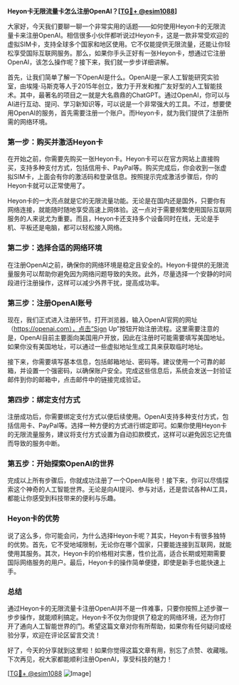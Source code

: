 **Heyon卡无限流量卡怎么注册OpenAI？[[TG💪+ @esim1088](https://t.me/s/esim1088)]**

大家好，今天我们要聊一聊一个非常实用的话题——如何使用Heyon卡的无限流量卡来注册OpenAI。相信很多小伙伴都听说过Heyon卡，这是一款非常受欢迎的虚拟SIM卡，支持全球多个国家和地区使用。它不仅能提供无限流量，还能让你轻松享受国际互联网服务。那么，如果你手头正好有一张Heyon卡，想通过它注册OpenAI，该怎么操作呢？接下来，我们就一步步详细讲解。

首先，让我们简单了解一下OpenAI是什么。OpenAI是一家人工智能研究实验室，由埃隆·马斯克等人于2015年创立，致力于开发和推广友好型的人工智能技术。其中，最著名的项目之一就是大名鼎鼎的ChatGPT。通过OpenAI，你可以与AI进行互动、提问、学习新知识等，可以说是一个非常强大的工具。不过，想要使用OpenAI的服务，首先需要注册一个账户。而Heyon卡，就为我们提供了注册所需的网络环境。

### **第一步：购买并激活Heyon卡**

在开始之前，你需要先购买一张Heyon卡。Heyon卡可以在官方网站上直接购买，支持多种支付方式，包括信用卡、PayPal等。购买完成后，你会收到一张虚拟SIM卡，上面会有你的激活码和登录信息。按照提示完成激活步骤后，你的Heyon卡就可以正常使用了。

Heyon卡的一大亮点就是它的无限流量功能。无论是在国内还是国外，只要你有网络连接，就能随时随地享受高速上网体验。这一点对于需要频繁使用国际互联网服务的人来说尤为重要。而且，Heyon卡还支持多个设备同时在线，无论是手机、平板还是电脑，都可以轻松接入网络。

### **第二步：选择合适的网络环境**

在注册OpenAI之前，确保你的网络环境是稳定且安全的。Heyon卡提供的无限流量服务可以帮助你避免因为网络问题导致的失败。此外，尽量选择一个安静的时间段进行注册操作，这样可以减少外界干扰，提高成功率。

### **第三步：注册OpenAI账号**

现在，我们正式进入注册环节。打开浏览器，输入OpenAI官网的网址（https://openai.com），点击“Sign Up”按钮开始注册流程。这里需要注意的是，OpenAI目前主要面向美国用户开放，因此在注册时可能需要填写美国地址。如果你没有美国地址，可以通过一些虚拟地址生成工具来获取临时地址。

接下来，你需要填写基本信息，包括邮箱地址、密码等。建议使用一个可靠的邮箱，并设置一个强密码，以确保账户安全。完成这些信息后，系统会发送一封验证邮件到你的邮箱中，点击邮件中的链接完成验证。

### **第四步：绑定支付方式**

注册成功后，你需要绑定支付方式以便后续使用。OpenAI支持多种支付方式，包括信用卡、PayPal等。选择一种方便的方式进行绑定即可。如果你使用Heyon卡的无限流量服务，建议将支付方式设置为自动扣款模式，这样可以避免因忘记充值而导致的服务中断。

### **第五步：开始探索OpenAI的世界**

完成以上所有步骤后，你就成功注册了一个OpenAI账号！接下来，你可以尽情探索这个神奇的人工智能世界。无论是向AI提问、参与对话，还是尝试各种AI工具，都能让你感受到科技带来的便利与乐趣。

### **Heyon卡的优势**

说了这么多，你可能会问，为什么选择Heyon卡呢？其实，Heyon卡有很多独特的优势。首先，它不受地域限制，无论你在哪个国家，只要能连接到互联网，就能使用其服务。其次，Heyon卡的价格相对实惠，性价比高，适合长期或短期需要国际网络服务的用户。最后，Heyon卡的操作简单便捷，即使是新手也能快速上手。

### **总结**

通过Heyon卡的无限流量卡注册OpenAI并不是一件难事，只要你按照上述步骤一步步操作，就能顺利搞定。Heyon卡不仅为你提供了稳定的网络环境，还为你打开了通向人工智能世界的门。希望这篇文章对你有所帮助，如果你有任何疑问或经验分享，欢迎在评论区留言交流！

好了，今天的分享就到这里啦！如果你觉得这篇文章有用，别忘了点赞、收藏哦。下次再见，祝大家都能顺利注册OpenAI，享受科技的魅力！

[[TG💪+ @esim1088](https://t.me/s/esim1088) ![Image](https://i.postimg.cc/4NQfJmqS/Snipaste-2025-05-13-00-14-12.png)]